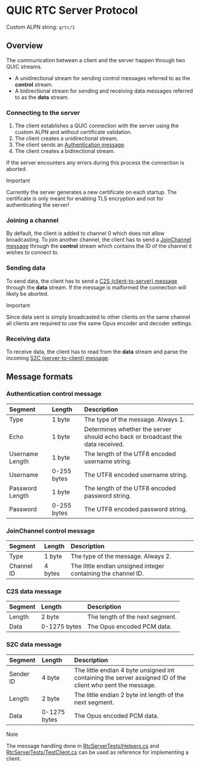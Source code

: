# QUIC RTC Server Protocol

Custom ALPN string: `qrtc/1`

## Overview

The communication between a client and the server happen through two QUIC streams.

- A unidirectional stream for sending control messages referred to as the **control** stream.
- A bidirectional stream for sending and receiving data messages referred to as the **data** stream.

### Connecting to the server

1. The client establishes a QUIC connection with the server using the custom ALPN and without certificate validation.
2. The client creates a unidirectional stream.
3. The client sends an [Authentication message](#authentication-control-message).
4. The client creates a bidirectional stream.

If the server encounters any errors during this process the connection is aborted.

> [!IMPORTANT]
> Currently the server generates a new certificate on each startup.
> The certificate is only meant for enabling TLS encryption and not for authenticating the server!

### Joining a channel

By default, the client is added to channel 0 which does not allow broadcasting.
To join another channel, the client has to send a [JoinChannel message](#joinchannel-control-message)
through the **control** stream which contains the ID of the channel it wishes to connect to.

### Sending data

To send data, the client has to send a [C2S (client-to-server) message](#c2s-data-message) through the **data** stream.
If the message is malformed the connection will likely be aborted.

> [!IMPORTANT]
> Since data sent is simply broadcasted to other clients on the same channel
> all clients are required to use the same Opus encoder and decoder settings.

### Receiving data

To receive data, the client has to read from the **data** stream
and parse the incoming [S2C (server-to-client) message](#s2c-data-message).

## Message formats

### Authentication control message

| Segment         | Length      | Description                                                                    |
|:----------------|:------------|:-------------------------------------------------------------------------------|
| Type            | 1 byte      | The type of the message. Always 1.                                             |
| Echo            | 1 byte      | Determines whether the server should echo back or broadcast the data received. |
| Username Length | 1 byte      | The length of the UTF8 encoded username string.                                |
| Username        | 0-255 bytes | The UTF8 encoded username string.                                              |
| Password Length | 1 byte      | The length of the UTF8 encoded password string.                                |
| Password        | 0-255 bytes | The UTF8 encoded password string.                                              |

### JoinChannel control message

| Segment    | Length  | Description                                                   |
|:-----------|:--------|:--------------------------------------------------------------|
| Type       | 1 byte  | The type of the message. Always 2.                            |
| Channel ID | 4 bytes | The little endian unsigned integer containing the channel ID. |

### C2S data message

| Segment | Length       | Description                     |
|:--------|:-------------|:--------------------------------|
| Length  | 2 byte       | The length of the next segment. |
| Data    | 0-1275 bytes | The Opus encoded PCM data.      |

### S2C data message

| Segment   | Length       | Description                                                                                                 |
|:----------|:-------------|:------------------------------------------------------------------------------------------------------------|
| Sender ID | 4 byte       | The little endian 4 byte unsigned int containing the server assigned ID of the client who sent the message. |
| Length    | 2 byte       | The little endian 2 byte int length of the next segment.                                                    |
| Data      | 0-1275 bytes | The Opus encoded PCM data.                                                                                  |

> [!NOTE]
> The message handling done in [RtcServerTests/Helpers.cs](./RtcServerTests/Helpers.cs) and
> [RtcServerTests/TestClient.cs](./RtcServerTests/TestClient.cs) can be used as reference for implementing a client.
